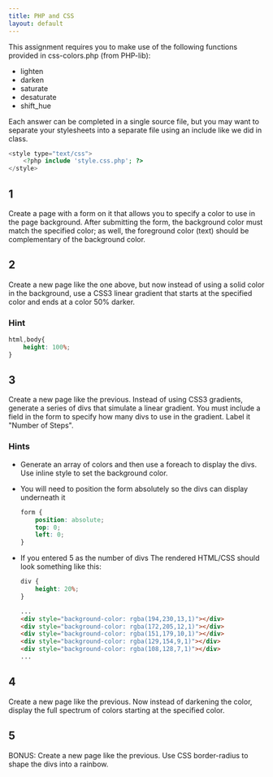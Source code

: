 ```yaml
---
title: PHP and CSS
layout: default
---
```


This assignment requires you to make use of the following functions provided in css-colors.php (from PHP-lib):

- lighten
- darken
- saturate
- desaturate
- shift_hue

Each answer can be completed in a single source file, but you may want to separate your stylesheets into a separate file using an include like we did in class.

```php
<style type="text/css">
	<?php include 'style.css.php'; ?>
</style>
```

## 1

Create a page with a form on it that allows you to specify a color to use in the page background. After submitting the form, the background color must match the specified color; as well, the foreground color (text) should be complementary of the background color.

## 2

Create a new page like the one above, but now instead of using a solid color in the background, use a CSS3 linear gradient that starts at the specified color and ends at a color 50% darker.

### Hint

```css
html,body{
	height: 100%;
}
```

## 3

Create a new page like the previous. Instead of using CSS3 gradients, generate a series of divs that simulate a linear gradient. You must include a field in the form to specify how many divs to use in the gradient. Label it "Number of Steps".

### Hints

- Generate an array of colors and then use a foreach to display the divs. Use inline style to set the background color.

- You will need to position the form absolutely so the divs can display underneath it

	```css
	form {
		position: absolute;
		top: 0;
		left: 0;
	}
	```
- If you entered 5 as the number of divs The rendered HTML/CSS should look something like this:

	```css
	div {
		height: 20%;
	}
	```

	```html
	...
	<div style="background-color: rgba(194,230,13,1)"></div>
	<div style="background-color: rgba(172,205,12,1)"></div>
	<div style="background-color: rgba(151,179,10,1)"></div>
	<div style="background-color: rgba(129,154,9,1)"></div>
	<div style="background-color: rgba(108,128,7,1)"></div>
	...
	```

## 4

Create a new page like the previous. Now instead of darkening the color, display the full spectrum of colors starting at the specified color.

## 5

BONUS: Create a new page like the previous. Use CSS border-radius to shape the divs into a rainbow.